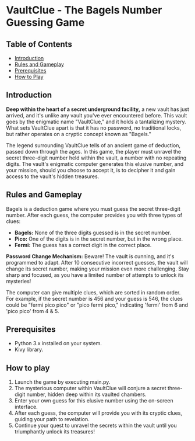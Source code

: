 # VaultClue - The Bagels Number Guessing Game

<!-- ![VaultClue](link-to-your-game-screenshot.png) -->

## Table of Contents

- [Introduction](#introduction)
- [Rules and Gameplay](#rules-and-gameplay)
- [Prerequisites](#prerequisites)
- [How to Play](#how-to-play)


## Introduction

**Deep within the heart of a secret underground facility,** a new vault has just arrived, and it's unlike any vault you've ever encountered before. This vault goes by the enigmatic name "VaultClue," and it holds a tantalizing mystery. What sets VaultClue apart is that it has no password, no traditional locks, but rather operates on a cryptic concept known as "Bagels."

The legend surrounding VaultClue tells of an ancient game of deduction, passed down through the ages. In this game, the player must unravel the secret three-digit number held within the vault, a number with no repeating digits. The vault's enigmatic computer generates this elusive number, and your mission, should you choose to accept it, is to decipher it and gain access to the vault's hidden treasures.

## Rules and Gameplay

Bagels is a deduction game where you must guess the secret three-digit number. After each guess, the computer provides you with three types of clues:

- **Bagels:** None of the three digits guessed is in the secret number.
- **Pico:** One of the digits is in the secret number, but in the wrong place.
- **Fermi:** The guess has a correct digit in the correct place.

**Password Change Mechanism:**
Beware! The vault is cunning, and it's programmed to adapt. After 10 consecutive incorrect guesses, the vault will change its secret number, making your mission even more challenging. Stay sharp and focused, as you have a limited number of attempts to unlock its mysteries!

The computer can give multiple clues, which are sorted in random order. For example, if the secret number is 456 and your guess is 546, the clues could be "fermi pico pico" or "pico fermi pico," indicating 'fermi' from 6 and 'pico pico' from 4 & 5.

## Prerequisites

- Python 3.x installed on your system.
- Kivy library.

## How to play

1. Launch the game by executing main.py.
2. The mysterious computer within VaultClue will conjure a secret three-digit number, hidden deep within its vaulted chambers.
3. Enter your own guess for this elusive number using the on-screen interface.
4. After each guess, the computer will provide you with its cryptic clues, guiding your path to revelation.
5. Continue your quest to unravel the secrets within the vault until you triumphantly unlock its treasures!
